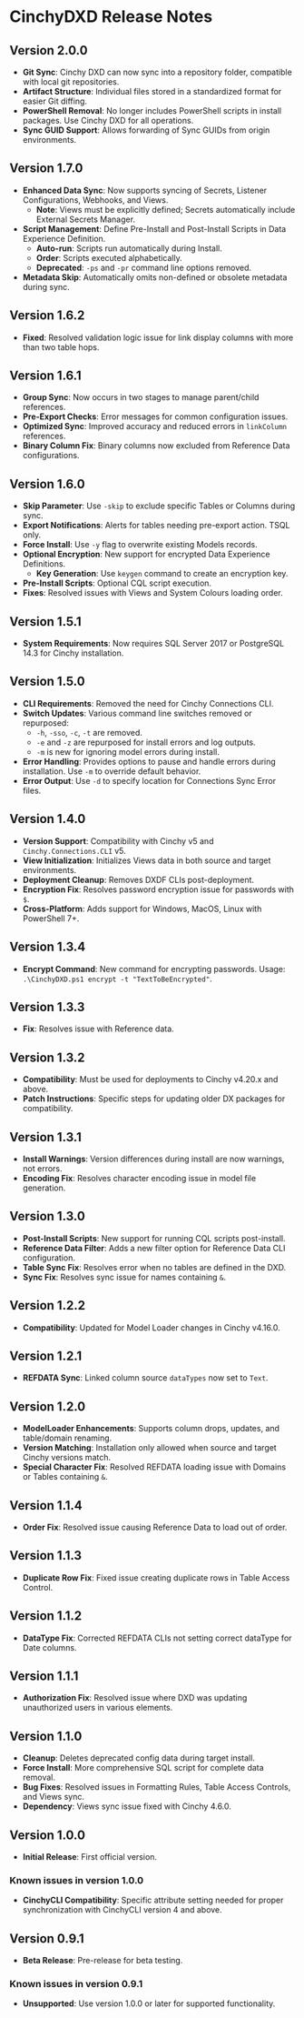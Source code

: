 # CinchyDXD Release Notes

## Version 2.0.0

- **Git Sync**: Cinchy DXD can now sync into a repository folder, compatible with local git repositories.
- **Artifact Structure**: Individual files stored in a standardized format for easier Git diffing.
- **PowerShell Removal**: No longer includes PowerShell scripts in install packages. Use Cinchy DXD for all operations.
- **Sync GUID Support**: Allows forwarding of Sync GUIDs from origin environments.

## Version 1.7.0

- **Enhanced Data Sync**: Now supports syncing of Secrets, Listener Configurations, Webhooks, and Views.
    - **Note**: Views must be explicitly defined; Secrets automatically include External Secrets Manager.
- **Script Management**: Define Pre-Install and Post-Install Scripts in Data Experience Definition.
    - **Auto-run**: Scripts run automatically during Install.
    - **Order**: Scripts executed alphabetically.
    - **Deprecated**: `-ps` and `-pr` command line options removed.
- **Metadata Skip**: Automatically omits non-defined or obsolete metadata during sync.

## Version 1.6.2

- **Fixed**: Resolved validation logic issue for link display columns with more than two table hops.

## Version 1.6.1

- **Group Sync**: Now occurs in two stages to manage parent/child references.
- **Pre-Export Checks**: Error messages for common configuration issues.
- **Optimized Sync**: Improved accuracy and reduced errors in `linkColumn` references.
- **Binary Column Fix**: Binary columns now excluded from Reference Data configurations.

## Version 1.6.0

- **Skip Parameter**: Use `-skip` to exclude specific Tables or Columns during sync.
- **Export Notifications**: Alerts for tables needing pre-export action. TSQL only.
- **Force Install**: Use `-y` flag to overwrite existing Models records.
- **Optional Encryption**: New support for encrypted Data Experience Definitions.
    - **Key Generation**: Use `keygen` command to create an encryption key.
- **Pre-Install Scripts**: Optional CQL script execution.
- **Fixes**: Resolved issues with Views and System Colours loading order.


## Version 1.5.1

- **System Requirements**: Now requires SQL Server 2017 or PostgreSQL 14.3 for Cinchy installation.

## Version 1.5.0

- **CLI Requirements**: Removed the need for Cinchy Connections CLI.
- **Switch Updates**: Various command line switches removed or repurposed:
    - `-h`, `-sso`, `-c`, `-t` are removed.
    - `-e` and `-z` are repurposed for install errors and log outputs.
    - `-m` is new for ignoring model errors during install.
- **Error Handling**: Provides options to pause and handle errors during installation. Use `-m` to override default behavior.
- **Error Output**: Use `-d` to specify location for Connections Sync Error files.

## Version 1.4.0

- **Version Support**: Compatibility with Cinchy v5 and `Cinchy.Connections.CLI` v5.
- **View Initialization**: Initializes Views data in both source and target environments.
- **Deployment Cleanup**: Removes DXDF CLIs post-deployment.
- **Encryption Fix**: Resolves password encryption issue for passwords with `$`.
- **Cross-Platform**: Adds support for Windows, MacOS, Linux with PowerShell 7+.

## Version 1.3.4

- **Encrypt Command**: New command for encrypting passwords. Usage: `.\CinchyDXD.ps1 encrypt -t "TextToBeEncrypted"`.

## Version 1.3.3

- **Fix**: Resolves issue with Reference data.

## Version 1.3.2

- **Compatibility**: Must be used for deployments to Cinchy v4.20.x and above.
- **Patch Instructions**: Specific steps for updating older DX packages for compatibility.

## Version 1.3.1

- **Install Warnings**: Version differences during install are now warnings, not errors.
- **Encoding Fix**: Resolves character encoding issue in model file generation.

## Version 1.3.0

- **Post-Install Scripts**: New support for running CQL scripts post-install.
- **Reference Data Filter**: Adds a new filter option for Reference Data CLI configuration.
- **Table Sync Fix**: Resolves error when no tables are defined in the DXD.
- **Sync Fix**: Resolves sync issue for names containing `&`.


## Version 1.2.2

- **Compatibility**: Updated for Model Loader changes in Cinchy v4.16.0.

## Version 1.2.1

- **REFDATA Sync**: Linked column source `dataTypes` now set to `Text`.

## Version 1.2.0

- **ModelLoader Enhancements**: Supports column drops, updates, and table/domain renaming.
- **Version Matching**: Installation only allowed when source and target Cinchy versions match.
- **Special Character Fix**: Resolved REFDATA loading issue with Domains or Tables containing `&`.

## Version 1.1.4

- **Order Fix**: Resolved issue causing Reference Data to load out of order.

## Version 1.1.3

- **Duplicate Row Fix**: Fixed issue creating duplicate rows in Table Access Control.

## Version 1.1.2

- **DataType Fix**: Corrected REFDATA CLIs not setting correct dataType for Date columns.

## Version 1.1.1

- **Authorization Fix**: Resolved issue where DXD was updating unauthorized users in various elements.

## Version 1.1.0

- **Cleanup**: Deletes deprecated config data during target install.
- **Force Install**: More comprehensive SQL script for complete data removal.
- **Bug Fixes**: Resolved issues in Formatting Rules, Table Access Controls, and Views sync.
- **Dependency**: Views sync issue fixed with Cinchy 4.6.0.

## Version 1.0.0

- **Initial Release**: First official version.

### Known issues in version 1.0.0

- **CinchyCLI Compatibility**: Specific attribute setting needed for proper synchronization with CinchyCLI version 4 and above.

## Version 0.9.1

- **Beta Release**: Pre-release for beta testing.

### Known issues in version 0.9.1

- **Unsupported**: Use version 1.0.0 or later for supported functionality.

